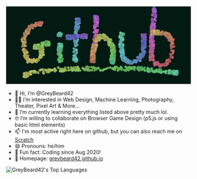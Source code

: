 ![Header Image](profileImage.png?raw=true)

- 👋 Hi, I’m @GreyBeard42
- 👨‍💻 I’m interested in Web Design, Machine Learning, Photography, Theater, Pixel Art & More...
- 🧐 I’m currently learning everything listed above pretty much lol.
- 🤓 I’m willing to collaborate on Browser Game Design (p5.js or using basic html elements)
- 📫 I'm most active right here on github, but you can also reach me on [Scratch](https://scratch.mit.edu/users/GreyBeard42)
- 😄 Pronouns: he/him
- 🤠 Fun fact: Coding since Aug 2020!
- 👾 Homepage: [greybeard42.github.io](https://greybeard42.github.io)

![GreyBeard42's Top Languages](https://github-readme-stats.vercel.app/api/top-langs/?username=GreyBeard42&theme=vue-dark&show_icons=true&hide_border=true&layout=compact)
